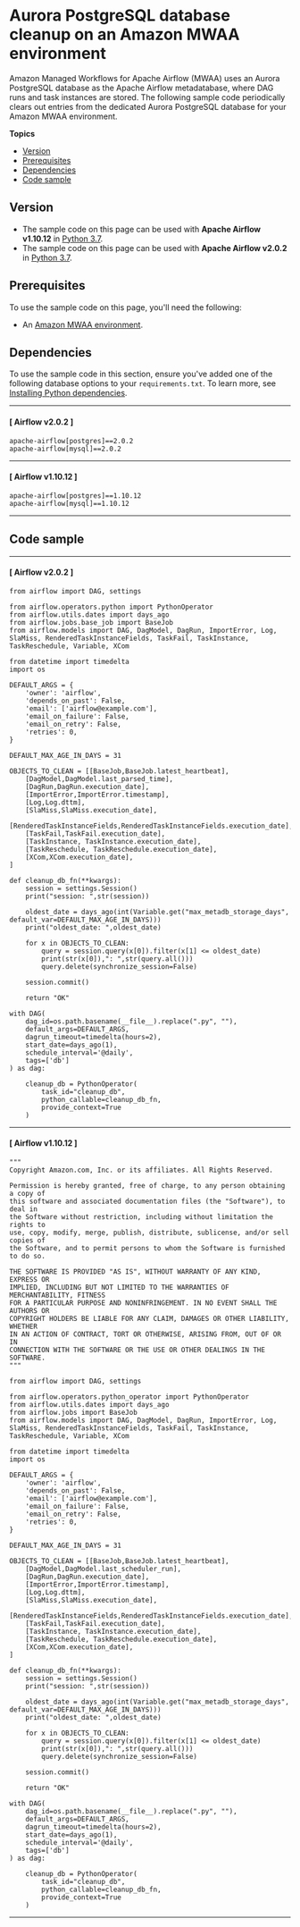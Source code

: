 # Aurora PostgreSQL database cleanup on an Amazon MWAA environment<a name="samples-database-cleanup"></a>

Amazon Managed Workflows for Apache Airflow \(MWAA\) uses an Aurora PostgreSQL database as the Apache Airflow metadatabase, where DAG runs and task instances are stored\. The following sample code periodically clears out entries from the dedicated Aurora PostgreSQL database for your Amazon MWAA environment\.

**Topics**
+ [Version](#samples-database-cleanup-version)
+ [Prerequisites](#samples-database-cleanup-prereqs)
+ [Dependencies](#samples-sql-server-dependencies)
+ [Code sample](#samples-database-cleanup-code)

## Version<a name="samples-database-cleanup-version"></a>
+ The sample code on this page can be used with **Apache Airflow v1\.10\.12** in [Python 3\.7](https://www.python.org/dev/peps/pep-0537/)\.
+ The sample code on this page can be used with **Apache Airflow v2\.0\.2** in [Python 3\.7](https://www.python.org/dev/peps/pep-0537/)\.

## Prerequisites<a name="samples-database-cleanup-prereqs"></a>

To use the sample code on this page, you'll need the following:
+ An [Amazon MWAA environment](get-started.md)\.

## Dependencies<a name="samples-sql-server-dependencies"></a>

To use the sample code in this section, ensure you've added one of the following database options to your `requirements.txt`\. To learn more, see [Installing Python dependencies](working-dags-dependencies.md)\.

------
#### [ Airflow v2\.0\.2 ]

```
apache-airflow[postgres]==2.0.2
apache-airflow[mysql]==2.0.2
```

------
#### [ Airflow v1\.10\.12 ]

```
apache-airflow[postgres]==1.10.12
apache-airflow[mysql]==1.10.12
```

------

## Code sample<a name="samples-database-cleanup-code"></a>

------
#### [ Airflow v2\.0\.2 ]

```
from airflow import DAG, settings
 
from airflow.operators.python import PythonOperator
from airflow.utils.dates import days_ago
from airflow.jobs.base_job import BaseJob
from airflow.models import DAG, DagModel, DagRun, ImportError, Log, SlaMiss, RenderedTaskInstanceFields, TaskFail, TaskInstance, TaskReschedule, Variable, XCom
 
from datetime import timedelta
import os
 
DEFAULT_ARGS = {
    'owner': 'airflow',
    'depends_on_past': False,
    'email': ['airflow@example.com'],
    'email_on_failure': False,
    'email_on_retry': False,
    'retries': 0,
}
 
DEFAULT_MAX_AGE_IN_DAYS = 31 
 
OBJECTS_TO_CLEAN = [[BaseJob,BaseJob.latest_heartbeat], 
    [DagModel,DagModel.last_parsed_time], 
    [DagRun,DagRun.execution_date], 
    [ImportError,ImportError.timestamp],
    [Log,Log.dttm], 
    [SlaMiss,SlaMiss.execution_date], 
    [RenderedTaskInstanceFields,RenderedTaskInstanceFields.execution_date], 
    [TaskFail,TaskFail.execution_date], 
    [TaskInstance, TaskInstance.execution_date],
    [TaskReschedule, TaskReschedule.execution_date],
    [XCom,XCom.execution_date],     
]
 
def cleanup_db_fn(**kwargs):
    session = settings.Session()
    print("session: ",str(session))
 
    oldest_date = days_ago(int(Variable.get("max_metadb_storage_days", default_var=DEFAULT_MAX_AGE_IN_DAYS)))
    print("oldest_date: ",oldest_date)
 
    for x in OBJECTS_TO_CLEAN:
        query = session.query(x[0]).filter(x[1] <= oldest_date)
        print(str(x[0]),": ",str(query.all()))
        query.delete(synchronize_session=False)
 
    session.commit()
 
    return "OK"
 
with DAG(
    dag_id=os.path.basename(__file__).replace(".py", ""),
    default_args=DEFAULT_ARGS,
    dagrun_timeout=timedelta(hours=2),
    start_date=days_ago(1),
    schedule_interval='@daily',
    tags=['db']
) as dag:
 
    cleanup_db = PythonOperator(
        task_id="cleanup_db",
        python_callable=cleanup_db_fn,
        provide_context=True     
    )
```

------
#### [ Airflow v1\.10\.12 ]

```
"""
Copyright Amazon.com, Inc. or its affiliates. All Rights Reserved.
 
Permission is hereby granted, free of charge, to any person obtaining a copy of
this software and associated documentation files (the "Software"), to deal in
the Software without restriction, including without limitation the rights to
use, copy, modify, merge, publish, distribute, sublicense, and/or sell copies of
the Software, and to permit persons to whom the Software is furnished to do so.
 
THE SOFTWARE IS PROVIDED "AS IS", WITHOUT WARRANTY OF ANY KIND, EXPRESS OR
IMPLIED, INCLUDING BUT NOT LIMITED TO THE WARRANTIES OF MERCHANTABILITY, FITNESS
FOR A PARTICULAR PURPOSE AND NONINFRINGEMENT. IN NO EVENT SHALL THE AUTHORS OR
COPYRIGHT HOLDERS BE LIABLE FOR ANY CLAIM, DAMAGES OR OTHER LIABILITY, WHETHER
IN AN ACTION OF CONTRACT, TORT OR OTHERWISE, ARISING FROM, OUT OF OR IN
CONNECTION WITH THE SOFTWARE OR THE USE OR OTHER DEALINGS IN THE SOFTWARE.
"""
 
from airflow import DAG, settings
 
from airflow.operators.python_operator import PythonOperator
from airflow.utils.dates import days_ago
from airflow.jobs import BaseJob
from airflow.models import DAG, DagModel, DagRun, ImportError, Log, SlaMiss, RenderedTaskInstanceFields, TaskFail, TaskInstance, TaskReschedule, Variable, XCom
 
from datetime import timedelta
import os
 
DEFAULT_ARGS = {
    'owner': 'airflow',
    'depends_on_past': False,
    'email': ['airflow@example.com'],
    'email_on_failure': False,
    'email_on_retry': False,
    'retries': 0,
}
 
DEFAULT_MAX_AGE_IN_DAYS = 31 
 
OBJECTS_TO_CLEAN = [[BaseJob,BaseJob.latest_heartbeat], 
    [DagModel,DagModel.last_scheduler_run], 
    [DagRun,DagRun.execution_date], 
    [ImportError,ImportError.timestamp],
    [Log,Log.dttm], 
    [SlaMiss,SlaMiss.execution_date], 
    [RenderedTaskInstanceFields,RenderedTaskInstanceFields.execution_date], 
    [TaskFail,TaskFail.execution_date], 
    [TaskInstance, TaskInstance.execution_date],
    [TaskReschedule, TaskReschedule.execution_date],
    [XCom,XCom.execution_date],     
]
 
def cleanup_db_fn(**kwargs):
    session = settings.Session()
    print("session: ",str(session))
 
    oldest_date = days_ago(int(Variable.get("max_metadb_storage_days", default_var=DEFAULT_MAX_AGE_IN_DAYS)))
    print("oldest_date: ",oldest_date)
 
    for x in OBJECTS_TO_CLEAN:
        query = session.query(x[0]).filter(x[1] <= oldest_date)
        print(str(x[0]),": ",str(query.all()))
        query.delete(synchronize_session=False)
 
    session.commit()
 
    return "OK"
 
with DAG(
    dag_id=os.path.basename(__file__).replace(".py", ""),
    default_args=DEFAULT_ARGS,
    dagrun_timeout=timedelta(hours=2),
    start_date=days_ago(1),
    schedule_interval='@daily',
    tags=['db']
) as dag:
 
    cleanup_db = PythonOperator(
        task_id="cleanup_db",
        python_callable=cleanup_db_fn,
        provide_context=True     
    )
```

------
